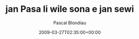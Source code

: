 ---
title: 'jan Pasa li wile sona e jan sewi'
posts: 3
hash: 't1019'
author: 'Pascal Blondiau'
date: 2009-03-27T02:35:00+00:00
sources:
  - http://forums.tokipona.org/viewtopic.php%3Ft=1019.html
---